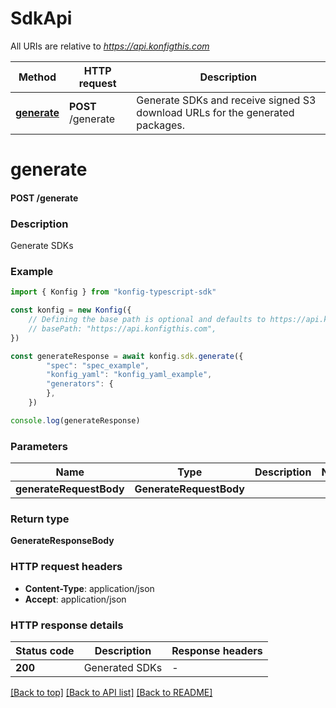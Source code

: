 # SdkApi

All URIs are relative to *https://api.konfigthis.com*

Method | HTTP request | Description
------------- | ------------- | -------------
[**generate**](SdkApi.md#generate) | **POST** /generate | Generate SDKs and receive signed S3 download URLs for the generated packages.


# **generate**

#### **POST** /generate

### Description
Generate SDKs

### Example


```typescript
import { Konfig } from "konfig-typescript-sdk"

const konfig = new Konfig({
    // Defining the base path is optional and defaults to https://api.konfigthis.com
    // basePath: "https://api.konfigthis.com",
})

const generateResponse = await konfig.sdk.generate({
        "spec": "spec_example",
        "konfig_yaml": "konfig_yaml_example",
        "generators": {
        },
    })

console.log(generateResponse)

```


### Parameters

Name | Type | Description  | Notes
------------- | ------------- | ------------- | -------------
 **generateRequestBody** | **GenerateRequestBody**|  |


### Return type

**GenerateResponseBody**

### HTTP request headers

 - **Content-Type**: application/json
 - **Accept**: application/json


### HTTP response details
| Status code | Description | Response headers |
|-------------|-------------|------------------|
**200** | Generated SDKs |  -  |

[[Back to top]](#) [[Back to API list]](../README.md#documentation-for-api-endpoints) [[Back to README]](../README.md)


